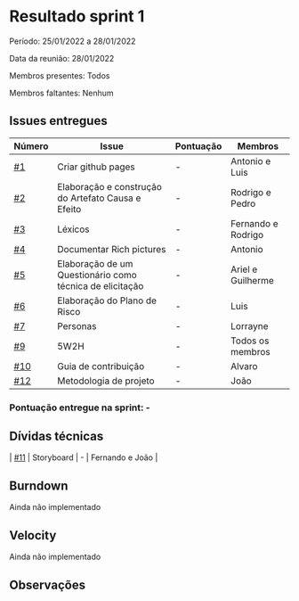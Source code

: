 # Resultado sprint 1

Período: 25/01/2022 a 28/01/2022

Data da reunião: 28/01/2022

Membros presentes: Todos

Membros faltantes: Nenhum

## Issues entregues

| Número                                                                  | Issue                                                    | Pontuação | Membros            |
| ----------------------------------------------------------------------- | -------------------------------------------------------- | --------- | ------------------ |
| [#1](https://github.com/UnBArqDsw2021-2/2021.2_G6_Jobz_docs/issues/1)   | Criar github pages                                       | -         | Antonio e Luis     |
| [#2](https://github.com/UnBArqDsw2021-2/2021.2_G6_Jobz_docs/issues/2)   | Elaboração e construção do Artefato Causa e Efeito       | -         | Rodrigo e Pedro    |
| [#3](https://github.com/UnBArqDsw2021-2/2021.2_G6_Jobz_docs/issues/3)   | Léxicos                                                  | -         | Fernando e Rodrigo |
| [#4](https://github.com/UnBArqDsw2021-2/2021.2_G6_Jobz_docs/issues/4)   | Documentar Rich pictures                                 | -         | Antonio            |
| [#5](https://github.com/UnBArqDsw2021-2/2021.2_G6_Jobz_docs/issues/5)   | Elaboração de um Questionário como técnica de elicitação | -         | Ariel e Guilherme  |
| [#6](https://github.com/UnBArqDsw2021-2/2021.2_G6_Jobz_docs/issues/6)   | Elaboração do Plano de Risco                             | -         | Luis               |
| [#7](https://github.com/UnBArqDsw2021-2/2021.2_G6_Jobz_docs/issues/7)   | Personas                                                 | -         | Lorrayne           |
| [#9](https://github.com/UnBArqDsw2021-2/2021.2_G6_Jobz_docs/issues/9)   | 5W2H                                                     | -         | Todos os membros   |
| [#10](https://github.com/UnBArqDsw2021-2/2021.2_G6_Jobz_docs/issues/10) | Guia de contribuição                                     | -         | Alvaro             |
| [#12](https://github.com/UnBArqDsw2021-2/2021.2_G6_Jobz_docs/issues/12) | Metodologia de projeto                                   | -         | João               |

### Pontuação entregue na sprint: -

## Dívidas técnicas

| [#11](https://github.com/UnBArqDsw2021-2/2021.2_G6_Jobz_docs/issues/11) | Storyboard | - | Fernando e João |

## Burndown

Ainda não implementado

## Velocity

Ainda não implementado

## Observações
